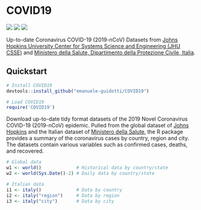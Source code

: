 # COVID19

![](https://www.r-pkg.org/badges/version/COVID19) ![](https://www.r-pkg.org/badges/last-release/COVID19) ![](https://cranlogs.r-pkg.org/badges/grand-total/COVID19)

Up-to-date Coronavirus COVID-19 (2019-nCoV) Datasets from [Johns Hopkins University Center for Systems Science and Engineering (JHU CSSE)](https://github.com/CSSEGISandData/COVID-19) and [Ministero della Salute, Dipartimento della Protezione Civile, Italia](https://github.com/pcm-dpc/COVID-19).

## Quickstart

```R
# Install COVID19
devtools::install_github("emanuele-guidotti/COVID19") 

# Load COVID19
require('COVID19')
```
Download up-to-date tidy format datasets of the 2019 Novel Coronavirus COVID-19 (2019-nCoV) epidemic. Pulled from the global dataset of [Johns Hopkins](https://github.com/CSSEGISandData/COVID-19) and the Italian dataset of [Ministero della Salute](https://github.com/pcm-dpc/COVID-19), the R package provides a summary of the coronavirus cases by country, region and city. The datasets contain various variables such as confirmed cases, deaths, and recovered.

```R
# Global data
w1 <- world()             # Historical data by country/state
w2 <- world(Sys.Date()-2) # Daily data by country/state

# Italian data
i1 <- italy()             # Data by country
i2 <- italy("region")     # Data by region
i3 <- italy("city")       # Data by city
```
